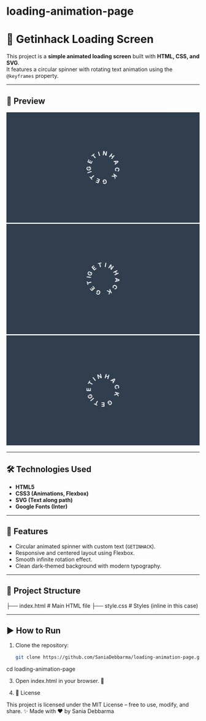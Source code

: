 # loading-animation-page
# 🚀 Getinhack Loading Screen

This project is a **simple animated loading screen** built with **HTML, CSS, and SVG**.  
It features a circular spinner with rotating text animation using the `@keyframes` property.

---

## 📸 Preview
![Preview](screenshot1.png)  
![Preview](screenshot2.png)  
![Preview](screenshot3.png)  

---

## 🛠️ Technologies Used
- **HTML5**
- **CSS3 (Animations, Flexbox)**
- **SVG (Text along path)**
- **Google Fonts (Inter)**

---

## 🎯 Features
- Circular animated spinner with custom text (`GETINHACK`).  
- Responsive and centered layout using Flexbox.  
- Smooth infinite rotation effect.  
- Clean dark-themed background with modern typography.  

---

## 📂 Project Structure
├── index.html   # Main HTML file
├── style.css    # Styles (inline in this case)

---

## ▶️ How to Run
1. Clone the repository:
   ```bash
   git clone https://github.com/SaniaDebbarma/loading-animation-page.git
   
cd loading-animation-page

3.	Open index.html in your browser. 🎉

4.	📜 License

This project is licensed under the MIT License – free to use, modify, and share.
✨ Made with ❤️ by Sania Debbarma
